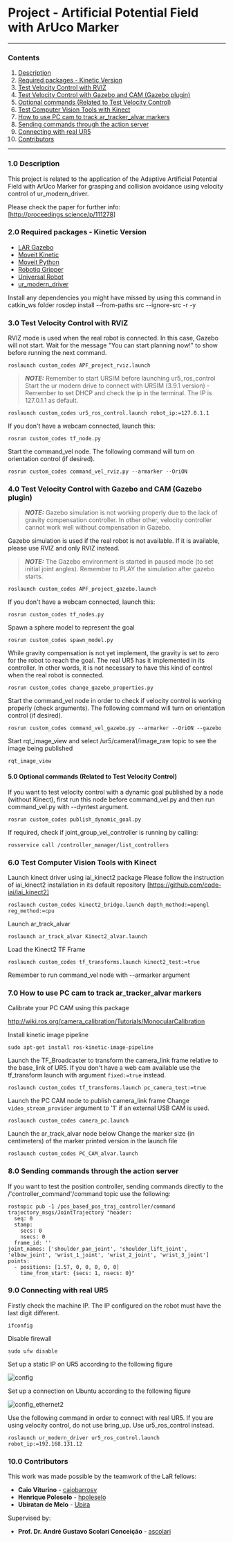 # Project - Artificial Potential Field with ArUco Marker

------------

<a id="top"></a>
### Contents
1. [Description](#1.0)
2. [Required packages - Kinetic Version](#2.0)
3. [Test Velocity Control with RVIZ](#3.0)
4. [Test Velocity Control with Gazebo and CAM (Gazebo plugin)](#4.0)
5. [Optional commands (Related to Test Velocity Control)](#5.0)
6. [Test Computer Vision Tools with Kinect](#6.0)
7. [How to use PC cam to track ar_tracker_alvar markers](#7.0)
8. [Sending commands through the action server](#8.0)
9. [Connecting with real UR5](#9.0)
10. [Contributors](#10.0)

------------

<a name="1.0"></a>
### 1.0 Description

This project is related to the application of the Adaptive Artificial Potential Field with ArUco Marker for grasping and collision avoidance using velocity control of ur_modern_driver.

Please check the paper for further info: [http://proceedings.science/p/111278]

<a name="2.0"></a>
### 2.0 Required packages - Kinetic Version

- [LAR Gazebo](https://github.com/ericksuzart/lar_gazebo)
- [Moveit Kinetic](https://moveit.ros.org/install/)
- [Moveit Python](https://github.com/mikeferguson/moveit_python)
- [Robotiq Gripper](https://github.com/crigroup/robotiq)
- [Universal Robot](https://github.com/ros-industrial/universal_robot)
- [ur_modern_driver](https://github.com/ros-industrial/ur_modern_driver)

Install any dependencies you might have missed by using this command in catkin_ws folder
rosdep install --from-paths src --ignore-src -r -y

<a name="3.0"></a>
### 3.0 Test Velocity Control with RVIZ

RVIZ mode is used when the real robot is connected. In this case, Gazebo will not start.
Wait for the message "You can start planning now!" to show before running the next command.

```
roslaunch custom_codes APF_project_rviz.launch
```
> **_NOTE:_**  Remember to start URSIM before launching ur5_ros_control
Start the ur modern drive to connect with URSIM (3.9.1 version) - Remember to set DHCP and check the ip in the terminal. The IP is 127.0.1.1 as default.

```
roslaunch custom_codes ur5_ros_control.launch robot_ip:=127.0.1.1
```

If you don't have a webcam connected, launch this:

```
rosrun custom_codes tf_node.py
```

Start the command_vel node.
The following command will turn on orientation control (if desired).

```
rosrun custom_codes command_vel_rviz.py --armarker --OriON
```

<a name="4.0"></a>
### 4.0 Test Velocity Control with Gazebo and CAM (Gazebo plugin)

> **_NOTE:_**  Gazebo simulation is not working properly due to the lack of gravity compensation controller.
In other other, velocity controller cannot work well without compensation in Gazebo.

Gazebo simulation is used if the real robot is not available.
If it is available, please use RVIZ and only RVIZ instead.

> **_NOTE:_** The Gazebo environment is started in paused mode (to set initial joint angles).
Remember to PLAY the simulation after gazebo starts.

```
roslaunch custom_codes APF_project_gazebo.launch
```

If you don't have a webcam connected, launch this:

```
rosrun custom_codes tf_nodes.py
```

Spawn a sphere model to represent the goal

```
rosrun custom_codes spawn_model.py
```

While gravity compensation is not yet implement, the gravity is set to zero for the robot to reach the goal.
The real UR5 has it implemented in its controller. In other words, it is not necessary to have this kind of control when the real robot is connected.

```
rosrun custom_codes change_gazebo_properties.py
```

Start the command_vel node in order to check if velocity control is working properly (check arguments).
The following command will turn on orientation control (if desired).

```
rosrun custom_codes command_vel_gazebo.py --armarker --OriON --gazebo
```

Start rqt_image_view and select /ur5/camera1/image_raw topic to see the image being published
```
rqt_image_view
```

<a name="5.0"></a>
#### 5.0 Optional commands (Related to Test Velocity Control)

If you want to test velocity control with a dynamic goal published by a node (without Kinect), first run this node before command_vel.py and then run command_vel.py with --dyntest argument.

```
rosrun custom_codes publish_dynamic_goal.py
```

If required, check if joint_group_vel_controller is running by calling:

```
rosservice call /controller_manager/list_controllers
```

<a name="6.0"></a>
### 6.0 Test Computer Vision Tools with Kinect

Launch kinect driver using iai_kinect2 package
Please follow the instruction of iai_kinect2 installation in its default repository [https://github.com/code-iai/iai_kinect2]

```
roslaunch custom_codes kinect2_bridge.launch depth_method:=opengl reg_method:=cpu
```

Launch ar_track_alvar

```
roslaunch ar_track_alvar Kinect2_alvar.launch
```

Load the Kinect2 TF Frame

```
roslaunch custom_codes tf_transforms.launch kinect2_test:=true
```

Remember to run command_vel node with --armarker argument

<a name="7.0"></a>
### 7.0 How to use PC cam to track ar_tracker_alvar markers

Calibrate your PC CAM using this package

http://wiki.ros.org/camera_calibration/Tutorials/MonocularCalibration

Install kinetic image pipeline

```
sudo apt-get install ros-kinetic-image-pipeline
```

Launch the TF_Broadcaster to transform the camera_link frame relative to the base_link of UR5.
If you don't have a web cam available use the tf_transform launch with argument `fixed:=true` instead.

```
roslaunch custom_codes tf_transforms.launch pc_camera_test:=true
```

Launch the PC CAM node to publish camera_link frame
Change `video_stream_provider` argument to '1' if an external USB CAM is used.

```
roslaunch custom_codes camera_pc.launch
```

Launch the ar_track_alvar node below
Change the marker size (in centimeters) of the marker printed version in the launch file

```
roslaunch custom_codes PC_CAM_alvar.launch
```

<a name="8.0"></a>
### 8.0 Sending commands through the action server

If you want to test the position controller, sending commands directly to the /'controller_command'/command topic use
the following:

```
rostopic pub -1 /pos_based_pos_traj_controller/command trajectory_msgs/JointTrajectory "header:
  seq: 0
  stamp:
    secs: 0
    nsecs: 0
  frame_id: ''
joint_names: ['shoulder_pan_joint', 'shoulder_lift_joint', 'elbow_joint', 'wrist_1_joint', 'wrist_2_joint', 'wrist_3_joint']
points:
  - positions: [1.57, 0, 0, 0, 0, 0]
    time_from_start: {secs: 1, nsecs: 0}"
```

<a name="9.0"></a>
### 9.0 Connecting with real UR5

Firstly check the machine IP. The IP configured on the robot must have the last digit different.

`ifconfig`

Disable firewall

`sudo ufw disable`

Set up a static IP on UR5 according to the following figure

![config](https://user-images.githubusercontent.com/28100951/71323978-2ca7d380-24b8-11ea-954c-940b009cfd93.jpg)

Set up a connection on Ubuntu according to the following figure

![config_ethernet2](https://user-images.githubusercontent.com/28100951/71323962-fe29f880-24b7-11ea-86dc-756729932de4.jpg)

Use the following command in order to connect with real UR5.
If you are using velocity control, do not use bring_up. Use ur5_ros_control instead.

```
roslaunch ur_modern_driver ur5_ros_control.launch robot_ip:=192.168.131.12
```

<a name="10.0"></a>
### 10.0 Contributors

This work was made possible by the teamwork of the LaR fellows:
* **Caio Viturino** - [caiobarrosv](https://github.com/caiobarrosv)
* **Henrique Poleselo** - [hpoleselo](https://github.com/hpoleselo)
* **Ubiratan de Melo** - [Ubira](https://github.com/Ubira)

Supervised by:
 * **Prof. Dr. André Gustavo Scolari Conceição** - [ascolari](https://github.com/ascolari)

